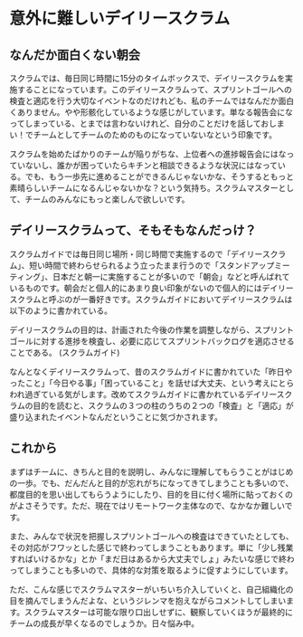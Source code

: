 # 意外に難しいデイリースクラム

## なんだか面白くない朝会

スクラムでは、毎日同じ時間に15分のタイムボックスで、デイリースクラムを実施することになっています。このデイリースクラムって、スプリントゴールへの検査と適応を行う大切なイベントなのだけれども、私のチームではなんだか面白くありません。やや形骸化しているような感じがしています。単なる報告会になってしまっている、とまでは言わないけれど、自分のことだけを話しておしまい！でチームとしてチームのためのものになっていないなという印象です。

スクラムを始めたばかりのチームが陥りがちな、上位者への進捗報告会にはなっていないし、誰かが困っていたらキチンと相談できるような状況にはなっている。でも、もう一歩先に進めることができるんじゃないかな、そうするともっと素晴らしいチームになるんじゃないかな？という気持ち。スクラムマスターとして、チームのみんなにもっと楽しんで欲しいです。


## デイリースクラムって、そもそもなんだっけ？

スクラムガイドでは毎日同じ場所・同じ時間で実施するので「デイリースクラム」、短い時間で終わらせられるよう立ったまま行うので「スタンドアップミーティング」、日本だと朝一に実施することが多いので「朝会」などと呼んばれているものです。朝会だと個人的にあまり良い印象がないので個人的にはデイリースクラムと呼ぶのが一番好きです。スクラムガイドにおいてデイリースクラムは以下のように書かれている。

デイリースクラムの目的は、計画された今後の作業を調整しながら、スプリントゴールに対する進捗を検査し、必要に応じてスプリントバックログを適応させることである。 (スクラムガイド)

なんとなくデイリースクラムって、昔のスクラムガイドに書かれていた「昨日やったこと」「今日やる事」「困っていること」を話せば大丈夫、という考えにとらわれ過ぎている気がします。改めてスクラムガイドに書かれているデイリースクラムの目的を読むと、スクラムの３つの柱のうちの２つの「検査」と「適応」が盛り込まれたイベントなんだということに気づかされます。

## これから

まずはチームに、きちんと目的を説明し、みんなに理解してもらうことがはじめの一歩。でも、だんだんと目的が忘れがちになってきてしまうことも多いので、都度目的を思い出してもらうようにしたり、目的を目に付く場所に貼っておくのがよさそうです。ただ、現在ではリモートワーク主体なので、なかなか難しいです。

また、みんなで状況を把握しスプリントゴールへの検査はできていたとしても、その対応がフワッとした感じで終わってしまうこともあります。単に「少し残業すればいけるかな」とか「まだ日はあるから大丈夫でしょ」みたいな感じで終わってしまうことも多いので、具体的な対策を取るように促すようにしています。

ただ、こんな感じでスクラムマスターがいちいち介入していくと、自己組織化の目を摘んでしまうんだよな、というジレンマを抱えながらコメントしてしまいます。スクラムマスターは可能な限り口出しせずに、観察していくほうが最終的にチームの成長が早くなるのでしょうか。日々悩み中。
